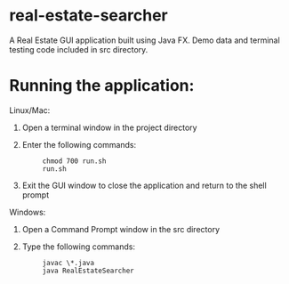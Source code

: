 # real-estate-searcher
A Real Estate GUI application built using Java FX. Demo data and terminal testing code included in src directory.

# Running the application:
Linux/Mac:
1. Open a terminal window in the project directory
2. Enter the following commands:

            chmod 700 run.sh
            run.sh
3. Exit the GUI window to close the application and return to the shell prompt

Windows:
1. Open a Command Prompt window in the src directory
2. Type the following commands:

            javac \*.java
            java RealEstateSearcher
